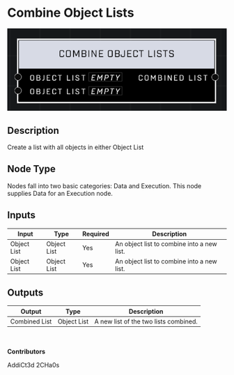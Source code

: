 # Combine Object Lists
![](../../../.gitbook/assets/combine-object-lists.png)
## Description
Create a list with all objects in either Object List

## Node Type
Nodes fall into two basic categories: Data and Execution. This node supplies Data for an Execution node.

## Inputs
| Input | Type | Required | Description |
|------------------|------------------|----------|--------------------------------------------------------------|
| Object List | Object List | Yes | An object list to combine into a new list. |
| Object List | Object List | Yes | An object list to combine into a new list. |

## Outputs
| Output | Type | Description |
|------------------|------------------|--------------------------------------------------------------|
| Combined List | Object List | A new list of the two lists combined. |

\
\
**Contributors**

AddiCt3d 2CHa0s